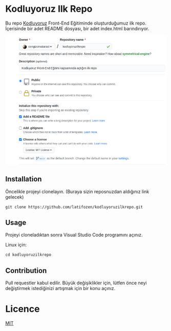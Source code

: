 # Kodluyoruz Ilk Repo

Bu repo [Kodluyoruz](https://kodluyoruz.org) Front-End Eğitiminde oluşturduğumuz ilk repo. İçerisinde bir adet README dosyası, bir adet  index.html barındırıyor. 

![github](https://raw.githubusercontent.com/Kodluyoruz/taskforce/main/git/odev1/figures/github.png)

## Installation 
Öncelikle projeyi clonelayın. (Buraya sizin reposnuzdan aldığınız link gelecek)

```
git clone https://github.com/latifozen/kodluyoruzilkrepo.git
```

## Usage
Projeyi cloneladıktan sonra Visual Studio Code programını açınız. 

Linux için:
```
cd kodluyoruzilkrepo
```

## Contribution 
Pull requestler kabul edilir. Büyük değişiklikler için, lütfen önce neyi değiştirmek istediğinizi artışmak için bir konu açınız. 

# Licence
[MIT](https://choosealicense.com/licenses/mit/)



